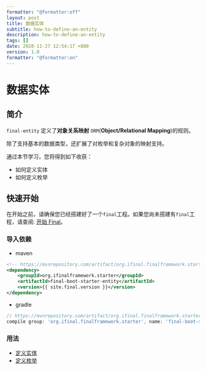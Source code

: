 ```yaml
---
formatter: "@formatter:off"
layout: post
title: 数据实体
subtitle: how-to-define-an-entity
description: how-to-define-an-entity
tags: []
date: 2020-11-27 12:54:17 +800
version: 1.0
formatter: "@formatter:on"
---
```


# 数据实体

## 简介

`final-entity` 定义了**对象关系映射** `ORM`(**Object/Relational Mapping**)的规则。

除了支持基本的数据类型，还扩展了对枚举和复杂对象的映射支持。

通过本节学习，您将得到如下收获：

* 如何定义实体
* 如何定义枚举

## 快速开始

在开始之前，请确保您已经搭建好了一个`final`工程。如果您尚未搭建有`final`工程，请查阅: [开始 Final](../start-final.md)。

### 导入依赖

* maven

```xml
<!-- https://mvnrepository.com/artifact/org.ifinal.finalframework.starter/final-boot-starter-entity -->
<dependency>
    <groupId>org.ifinalframework.starter</groupId>
    <artifactId>final-boot-starter-entity</artifactId>
    <version>{{ site.final.version }}</version>
</dependency>
```

* gradle

```groovy
// https://mvnrepository.com/artifact/org.ifinal.finalframework.starter/final-boot-starter-entity
compile group: 'org.ifinal.finalframework.starter', name: 'final-boot-starter-entity', version: '{{ site.final.version }}'
```

### 用法

* [定义实体](define-entity.md)
* [定义枚举](define-enum.md)
